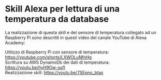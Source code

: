 # Skill Alexa per lettura di una temperatura da database  
  
La realizzazione di questa skill e del sensore di temperatura collegato ad un Raspberry Pi sono descritti in questi video del canale YouTube di Alexa Academy:  

Utilizzo di Raspberry Pi con sensore di temperatura: https://youtube.com/shorts/LXWOLuNfnHg  
Scrittura su AWS DynamoDb dei dati di temperatura: https://youtu.be/hyH9Ow-sufI  
Realizzazione skill: https://youtu.be/7SEpno_btas  
